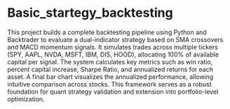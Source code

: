 # Basic_startegy_backtesting

This project builds a complete backtesting pipeline using Python and Backtrader to evaluate a dual-indicator strategy based on SMA crossovers and MACD momentum signals. It simulates trades across multiple tickers (SPY, AAPL, NVDA, MSFT, IBM, DIS, HOOD), allocating 100% of available capital per signal. The system calculates key metrics such as win ratio, percent capital increase, Sharpe Ratio, and annualized returns for each asset. A final bar chart visualizes the annualized performance, allowing intuitive comparison across stocks. This framework serves as a robust foundation for quant strategy validation and extension into portfolio-level optimization.
